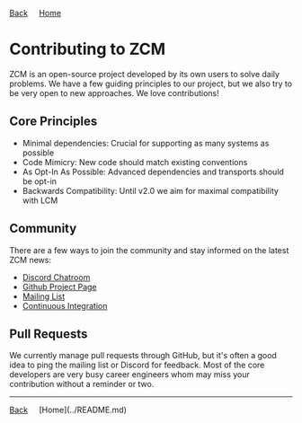 <a style="margin-right: 1rem;" href="javascript:history.go(-1)">Back</a>
[Home](../README.md)

# Contributing to ZCM

ZCM is an open-source project developed by its own users to solve daily problems. We have a few
guiding principles to our project, but we also try to be very open to new approaches. We love
contributions!

## Core Principles

  - Minimal dependencies: Crucial for supporting as many systems as possible
  - Code Mimicry: New code should match existing conventions
  - As Opt-In As Possible: Advanced dependencies and transports should be opt-in
  - Backwards Compatibility: Until v2.0 we aim for maximal compatibility with LCM

## Community

There are a few ways to join the community and stay informed on the latest ZCM news:

 - [Discord Chatroom](https://discord.gg/T6jYM3eMjw)
 - [Github Project Page](https://github.com/ZeroCM/zcm)
 - [Mailing List](https://groups.google.com/forum/#!forum/zcm-users)
 - [Continuous Integration](https://github.com/ZeroCM/zcm/actions/workflows/build.yml)

## Pull Requests

We currently manage pull requests through GitHub, but it's often a good idea to
ping the mailing list or Discord for feedback. Most of the core developers are very busy
career engineers whom may miss your contribution without a reminder or two.

<hr>
<a style="margin-right: 1rem;" href="javascript:history.go(-1)">Back</a>
[Home](../README.md)
